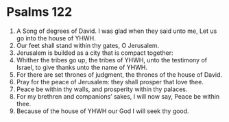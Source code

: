 ﻿# Psalms 122
1. A Song of degrees of David. I was glad when they said unto me, Let us go into the house of YHWH. 
2. Our feet shall stand within thy gates, O Jerusalem. 
3. Jerusalem is builded as a city that is compact together: 
4. Whither the tribes go up, the tribes of YHWH, unto the testimony of Israel, to give thanks unto the name of YHWH. 
5. For there are set thrones of judgment, the thrones of the house of David. 
6. Pray for the peace of Jerusalem: they shall prosper that love thee. 
7. Peace be within thy walls, and prosperity within thy palaces. 
8. For my brethren and companions’ sakes, I will now say, Peace be within thee. 
9. Because of the house of YHWH our God I will seek thy good. 
